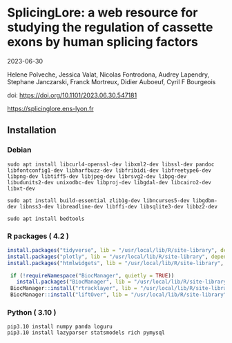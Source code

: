 # SplicingLore: a web resource for studying the regulation of cassette exons by human splicing factors

2023-06-30 

Helene Polveche, Jessica Valat, Nicolas Fontrodona, Audrey Lapendry, Stephane Janczarski, Franck Mortreux, Didier Auboeuf, Cyril F Bourgeois 

doi: https://doi.org/10.1101/2023.06.30.547181 

https://splicinglore.ens-lyon.fr

## Installation 

### Debian
```
sudo apt install libcurl4-openssl-dev libxml2-dev libssl-dev pandoc libfontconfig1-dev libharfbuzz-dev libfribidi-dev libfreetype6-dev libpng-dev libtiff5-dev libjpeg-dev librsvg2-dev libpq-dev  libudunits2-dev unixodbc-dev libproj-dev libgdal-dev libcairo2-dev libxt-dev 

sudo apt install build-essential zlib1g-dev libncurses5-dev libgdbm-dev libnss3-dev libreadline-dev libffi-dev libsqlite3-dev libbz2-dev

sudo apt install bedtools
```

### R packages ( 4.2 )
```r
install.packages("tidyverse", lib = "/usr/local/lib/R/site-library", dependencies = T) 
install.packages("plotly", lib = "/usr/local/lib/R/site-library", dependencies = T) 
install.packages("htmlwidgets", lib = "/usr/local/lib/R/site-library", dependencies = T) 

 if (!requireNamespace("BiocManager", quietly = TRUE))
   install.packages("BiocManager", lib = "/usr/local/lib/R/site-library", dependencies=T)
 BiocManager::install("rtracklayer", lib = "/usr/local/lib/R/site-library", dependencies=T)
 BiocManager::install("liftOver", lib = "/usr/local/lib/R/site-library", dependencies=T)

```

### Python ( 3.10 )
```
pip3.10 install numpy panda loguru
pip3.10 install lazyparser statsmodels rich pymysql
```


